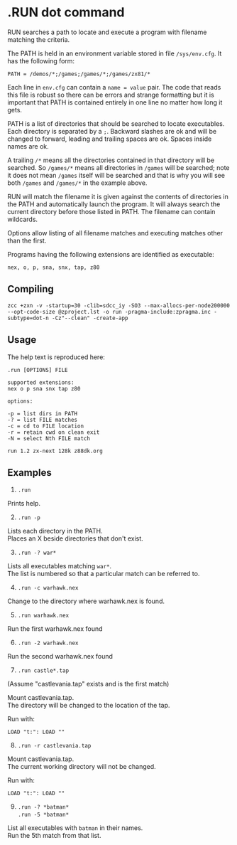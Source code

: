 # .RUN dot command

RUN searches a path to locate and execute a program with filename
matching the criteria.

The PATH is held in an environment variable stored in file
`/sys/env.cfg`.  It has the following form:

~~~
PATH = /demos/*;/games;/games/*;/games/zx81/*
~~~

Each line in `env.cfg` can contain a `name = value` pair.
The code that reads this file is robust so there can be errors
and strange formatting but it is important that PATH is
contained entirely in one line no matter how long it gets.

PATH is a list of directories that should be searched to
locate executables.  Each directory is separated by a `;`.
Backward slashes are ok and will be changed to forward, leading
and trailing spaces are ok.  Spaces inside names are ok.

A trailing `/*` means all the directories contained in that directory
will be searched.  So `/games/*` means all directories in `/games`
will be searched; note it does not mean `/games` itself will be
searched and that is why you will see both `/games` and `/games/*`
in the example above.

RUN will match the filename it is given against the contents of
directories in the PATH and automatically launch the program.  It
will always search the current directory before those listed in
PATH.  The filename can contain wildcards.

Options allow listing of all filename matches and executing
matches other than the first.

Programs having the following extensions are identified as executable:

~~~
nex, o, p, sna, snx, tap, z80
~~~

## Compiling

~~~
zcc +zxn -v -startup=30 -clib=sdcc_iy -SO3 --max-allocs-per-node200000 --opt-code-size @zproject.lst -o run -pragma-include:zpragma.inc -subtype=dot-n -Cz"--clean" -create-app
~~~

## Usage

The help text is reproduced here:

~~~
.run [OPTIONS] FILE

supported extensions:
nex o p sna snx tap z80

options:

-p = list dirs in PATH
-? = list FILE matches
-c = cd to FILE location
-r = retain cwd on clean exit
-N = select Nth FILE match

run 1.2 zx-next 128k z88dk.org
~~~

## Examples

1. `.run`

Prints help.

2. `.run -p`

Lists each directory in the PATH.<br>
Places an X beside directories that don't exist.

3. `.run -? war*`

Lists all executables matching `war*`.<br>
The list is numbered so that a particular match can be referred to.

4. `.run -c warhawk.nex`

Change to the directory where warhawk.nex is found.

5. `.run warhawk.nex`

Run the first warhawk.nex found

6. `.run -2 warhawk.nex`

Run the second warhawk.nex found

7. `.run castle*.tap`

(Assume "castlevania.tap" exists and is the first match)

Mount castlevania.tap.<br>
The directory will be changed to the location of the tap.

Run with:

`LOAD "t:": LOAD ""`

8. `.run -r castlevania.tap`

Mount castlevania.tap.<br>
The current working directory will not be changed.

Run with:

`LOAD "t:": LOAD ""`

9. `.run -? *batman*`<br>
   `.run -5 *batman*`

List all executables with `batman` in their names.<br>
Run the 5th match from that list.
